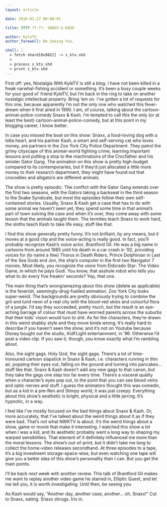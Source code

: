 ```yaml
---
layout: article

date: 2016-01-27 00:00:01

title: ????-??-??: SNAXX & KASH

author: KyleTV
author_farewell: Be Seeing You,

shell: |
  > fetch shard[0x9822] -> s_ktv.shd
  >
  > process s_ktv.shd
  > print s_ktv.shd
---
```


First off: yes, Nostalgia With KyleTV is still a blog. I have not been killed in a freak narwhal-fishing accident or something. It’s been a busy couple weeks for your good ol’ friend KyleTV, but I’m back in the ring to take on another nostalgic intellectual property. Bring ‘em on. I’ve gotten a lot of requests for this one, because apparently I’m not the only one who watched this fever-dream when it first aired in 1990. I am, of course, talking about the cartoon-animal-police-comedy Snaxx & Kash. I’m tempted to call this the only (or at least the best) cartoon-animal-police-comedy, but at this point in my blogging career, I know better.

In case you missed the boat on this show: Snaxx, a food-loving dog with a lotta heart, and his partner Kash, a smart and self-serving cat who loves money, are partners in the Zoo York City Police Department. They patrol the grimy cityscape of this animal-world fighting crime, learning important lessons and putting a stop to the machinations of the Crocfather and his sinister Gator Gang. The animation on this show is pretty high-budget compared to its contemporaries, but if they’d just allocated a little more money to their research department, they might have found out that crocodiles and alligators are different animals.

The show is pretty episodic. The conflict with the Gator Gang extends over the first two seasons, with the Gators taking a backseat in the third season to the Snake Syndicate, but most the episodes follow their own self-contained stories. Usually, Snaxx & Kash get a case that has to do with some animal we haven’t seen yet, they spend some time in that animal’s part of town solving the case and when it’s over, they come away with some lesson that the animals taught them. The termites teach Snaxx to work hard, the sloths teach Kash to take life easy, stuff like that.

I find this show generally pretty funny. It’s not brilliant, by any means, but it moves at a good clip and the voice-acting is really good. In fact, you’ll probably recognize Kash’s voice actor, Brantford Gil. He was a big name in cartoons from around 1985 until his death in a car crash in ’92, providing voices for (to name a few) Thorus in Death Riders, Prince Dolphinian in Last of the Sea Gods and Jon, the ship’s computer in the first two Navigator 7 movies. Most likely, you recognize the voice from Eldorado Star: The Video Game, in which he pays Godi. You know, that asshole robot who tells you what to do every five freakin’ seconds? Yep, that one.

The main thing that’s wrong/amazing about this show (delete as applicable) is the feverish, seemingly-drug-fuelled animation. Zoo York City looks super-weird. The backgrounds are pretty obviously trying to combine the grit and lurid neon of a real city with the blood-red skies and colourful flora of a jungle. I’d say they succeeded, pretty much, but the result is an eye-aching barrage of colour that must have worried parents across the suburbs that their kids’ vision would turn to shit. As for the characters, they’re drawn in this weird shabby style and they move kinda wrong. It’s really hard to describe if you haven’t seen the show, and it’s not on Youtube because Disney bought out the studio, KidFLight entertainment, in ’96. Otherwise I’d post a video clip. If you saw it, though, you know exactly what I’m rambling about.

Also, the sight gags. Holy God, the sight gags. There’s a lot of time-honoured cartoon slapstick in Snaxx & Kash, i.e. characters running in thin air, popping their eyes out, falling on the ground and turning into pancakes… stuff like that. Snaxx & Kash doesn’t add any new gags to that canon, but they take the gags one step too far every time. There’s a visceral quality when a character’s eyes pop out, to the point that you can see blood veins and optic nerves and stuff. I guess the animators thought this was comedic, but as a kid in a pre-Ren and Stimpy world, it was just creepy. Everything about this show’s aesthetic is bright, physical and a little jarring. It’s hypnotic, in a way.

I feel like I’ve mostly focused on the bad things about Snaxx & Kash. Or, more accurately, that I’ve talked about the weird things about it as if they were bad. That’s not what NWKTV is about. It’s the weird things about a show, game or movie that make it interesting. I watched this show a lot when I was a kid, and its aesthetic probably went a long way to shaping my warped sensibilities. That element of it definitely influenced me more than the moral lessons. The show’s out-of-print, but it didn’t take me long to collect the home-video releases secondhand. At three episodes to a tape, it’s a big investment storage-space-wise, but even watching one tape will give you a better idea of this show’s personality than I can. But you get the main points.

I’ll be back next week with another review. This talk of Brantford Gil makes me want to replay another video game he starred in, Elliptic Quest, and let me tell you, it is worth investigating. Until then, be seeing you.

As Kash would say, “Another day, another case, another… oh, Snaxx!” Cut to Snaxx, eating. Snaxx shrugs. Iris in.
